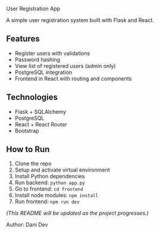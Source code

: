 User Registration App


A simple user registration system built with Flask and React.

## Features

- Register users with validations
- Password hashing
- View list of registered users (admin only)
- PostgreSQL integration
- Frontend in React with routing and components

## Technologies

- Flask + SQLAlchemy
- PostgreSQL
- React + React Router
- Bootstrap

## How to Run

1. Clone the repo
2. Setup and activate virtual environment
3. Install Python dependencies
4. Run backend: `python app.py`
5. Go to frontend: `cd frontend`
6. Install node modules: `npm install`
7. Run frontend: `npm run dev`


_(This README will be updated as the project progresses.)_


Author: Dani Dev
 